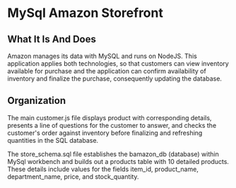 # MySql Amazon Storefront

## What It Is And Does

Amazon manages its data with MySQL and runs on NodeJS. This application applies both technologies, so that customers can view inventory available for purchase and the application can confirm availability of inventory and finalize the purchase, consequently updating the database. 

## Organization

The main customer.js file displays product with corresponding details, presents a line of questions for the customer to answer, and checks the customer's order against inventory before finalizing and refreshing quantities in the SQL database.

The store_schema.sql file establishes the bamazon_db (database) within MySql workbench and builds out a products table with 10 detailed products. These details include values for the fields item_id, product_name, department_name, price, and stock_quantity.